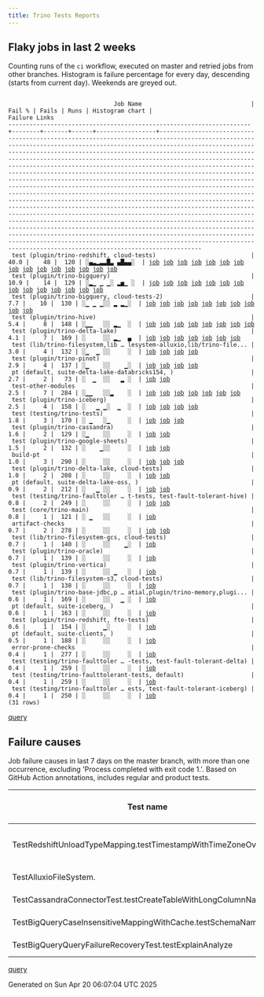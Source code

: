 ```yaml
---
title: Trino Tests Reports
---
```


## Flaky jobs in last 2 weeks

Counting runs of the `ci` workflow, executed on master and retried jobs from other branches.
Histogram is failure percentage for every day, descending (starts from current day).
Weekends are greyed out.
<pre><code>
                              Job Name                               | Fail % | Fails | Runs | Histogram chart |                                                                                                                                                                                                                                                                                                                                                                                                                                                                                                                                                                                                                  Failure Links                                                                                                                                                                                                                                                                                                                                                                                                                                                                                                                                                                                                                   
---------------------------------------------------------------------+--------+-------+------+-----------------+--------------------------------------------------------------------------------------------------------------------------------------------------------------------------------------------------------------------------------------------------------------------------------------------------------------------------------------------------------------------------------------------------------------------------------------------------------------------------------------------------------------------------------------------------------------------------------------------------------------------------------------------------------------------------------------------------------------------------------------------------------------------------------------------------------------------------------------------------------------------------------------------------------------------------------------------------------------------------------------------------------------------------------------------------------------------------------------------------------------------------------------------------------------------------------------------------------------------------------------------------
 test (plugin/trino-redshift, cloud-tests)                           |   40.0 |    48 |  120 | ░▄▃▂▃▃█▃ ▄█▄▄░  | <a href="https://github.com/trinodb/trino/actions/runs/14527927403/job/40762838071">job</a> <a href="https://github.com/trinodb/trino/actions/runs/14532843820/job/40775776458">job</a> <a href="https://github.com/trinodb/trino/actions/runs/14534423411/job/40780076607">job</a> <a href="https://github.com/trinodb/trino/actions/runs/14539753234/job/40795303085">job</a> <a href="https://github.com/trinodb/trino/actions/runs/14541994761/job/40801689655">job</a> <a href="https://github.com/trinodb/trino/actions/runs/14509772856/job/40705801839">job</a> <a href="https://github.com/trinodb/trino/actions/runs/14510698032/job/40708574634">job</a> <a href="https://github.com/trinodb/trino/actions/runs/14513132613/job/40716274064">job</a> <a href="https://github.com/trinodb/trino/actions/runs/14520430676/job/40739887425">job</a> <a href="https://github.com/trinodb/trino/actions/runs/14520905201/job/40741449034">job</a> <a href="https://github.com/trinodb/trino/actions/runs/14483406183/job/40624553083">job</a> <a href="https://github.com/trinodb/trino/actions/runs/14488811222/job/40640401320">job</a> <a href="https://github.com/trinodb/trino/actions/runs/14488894008/job/40640653107">job</a> <a href="https://github.com/trinodb/trino/actions/runs/14498593757/job/40672667383">job</a> <a href="https://github.com/trinodb/trino/actions/runs/14463264370/job/40559934777">job</a>  
 test (plugin/trino-bigquery)                                        |   10.9 |    14 |  129 | ░▂▁ ▁ ▁░ ▂▅▁ ░  | <a href="https://github.com/trinodb/trino/actions/runs/14539753234/job/40795289488">job</a> <a href="https://github.com/trinodb/trino/actions/runs/14541994761/job/40801678444">job</a> <a href="https://github.com/trinodb/trino/actions/runs/14542346876/job/40802608690">job</a> <a href="https://github.com/trinodb/trino/actions/runs/14513132613/job/40716253721">job</a> <a href="https://github.com/trinodb/trino/actions/runs/14520430676/job/40739869333">job</a> <a href="https://github.com/trinodb/trino/actions/runs/14488811222/job/40640378353">job</a> <a href="https://github.com/trinodb/trino/actions/runs/14463543294/job/40560710421">job</a> <a href="https://github.com/trinodb/trino/actions/runs/14433061491/job/40470213386">job</a> <a href="https://github.com/trinodb/trino/actions/runs/14369321268/job/40289257603">job</a> <a href="https://github.com/trinodb/trino/actions/runs/14381699127/job/40326945707">job</a> <a href="https://github.com/trinodb/trino/actions/runs/14381725695/job/40327251958">job</a> <a href="https://github.com/trinodb/trino/actions/runs/14347575440/job/40220200494">job</a> <a href="https://github.com/trinodb/trino/actions/runs/14361821585/job/40265121099">job</a> <a href="https://github.com/trinodb/trino/actions/runs/14325322918/job/40149700764">job</a>                                                                                  
 test (plugin/trino-bigquery, cloud-tests-2)                         |    7.7 |    10 |  130 | ░▁ ▁ ▁░░ ▂ ▂▁░  | <a href="https://github.com/trinodb/trino/actions/runs/14532843820/job/40775764497">job</a> <a href="https://github.com/trinodb/trino/actions/runs/14541994761/job/40801679502">job</a> <a href="https://github.com/trinodb/trino/actions/runs/14498593757/job/40672648878">job</a> <a href="https://github.com/trinodb/trino/actions/runs/14442623799/job/40496045388">job</a> <a href="https://github.com/trinodb/trino/actions/runs/14445366925/job/40504705272">job</a> <a href="https://github.com/trinodb/trino/actions/runs/14377905330/job/40314689662">job</a> <a href="https://github.com/trinodb/trino/actions/runs/14383708494/job/40333791555">job</a> <a href="https://github.com/trinodb/trino/actions/runs/14325322918/job/40149701208">job</a> <a href="https://github.com/trinodb/trino/actions/runs/14332260411/job/40170851100">job</a> <a href="https://github.com/trinodb/trino/actions/runs/14319508127/job/40133322810">job</a>                                                                                                                                                                                                                                                                                                                                                                                                                  
 test (plugin/trino-hive)                                            |    5.4 |     8 |  148 | ░▁▁   ░░ ▂▁  ░  | <a href="https://github.com/trinodb/trino/actions/runs/14543088112/job/40804540763">job</a> <a href="https://github.com/trinodb/trino/actions/runs/14510698032/job/40708565312">job</a> <a href="https://github.com/trinodb/trino/actions/runs/14519639551/job/40737257274">job</a> <a href="https://github.com/trinodb/trino/actions/runs/14498593757/job/40672655365">job</a> <a href="https://github.com/trinodb/trino/actions/runs/14369321268/job/40289263964">job</a> <a href="https://github.com/trinodb/trino/actions/runs/14381725695/job/40327261114">job</a> <a href="https://github.com/trinodb/trino/actions/runs/14346705499/job/40217832815">job</a> <a href="https://github.com/trinodb/trino/actions/runs/14300738709/job/40074694633">job</a>                                                                                                                                                                                                                                                                                                                                                                                                                                                                                                                                                                                  
 test (plugin/trino-delta-lake)                                      |    4.1 |     7 |  169 | ░     ░░ ▂▁  ▄  | <a href="https://github.com/trinodb/trino/actions/runs/14445366925/job/40504707428">job</a> <a href="https://github.com/trinodb/trino/actions/runs/14381049967/job/40325115918">job</a> <a href="https://github.com/trinodb/trino/actions/runs/14381049967/job/40325115918">job</a> <a href="https://github.com/trinodb/trino/actions/runs/14381725695/job/40327254599">job</a> <a href="https://github.com/trinodb/trino/actions/runs/14347575440/job/40220203307">job</a> <a href="https://github.com/trinodb/trino/actions/runs/14290546313/job/40051183133">job</a> <a href="https://github.com/trinodb/trino/actions/runs/14290546313/job/40051183133">job</a>                                                                                                                                                                                                                                                                                                                                                                                                                                                                                                                                                                                                                                                                  
 test (lib/trino-filesystem,lib … lesystem-alluxio,lib/trino-file... |    3.0 |     4 |  132 | ░▁  ▁ ░░     ░  | <a href="https://github.com/trinodb/trino/actions/runs/14527927403/job/40762825579">job</a> <a href="https://github.com/trinodb/trino/actions/runs/14541994761/job/40801675892">job</a> <a href="https://github.com/trinodb/trino/actions/runs/14488894008/job/40640624588">job</a> <a href="https://github.com/trinodb/trino/actions/runs/14463264370/job/40559911331">job</a>                                                                                                                                                                                                                                                                                                                                                                                                                                                                                                                                                                                                                                                                                                                                                                                                                                                                                                                  
 test (plugin/trino-pinot)                                           |    2.9 |     4 |  137 | ░▁    ░░    ▁░  | <a href="https://github.com/trinodb/trino/actions/runs/14539753234/job/40795301756">job</a> <a href="https://github.com/trinodb/trino/actions/runs/14445366925/job/40504722856">job</a> <a href="https://github.com/trinodb/trino/actions/runs/14306262424/job/40090837451">job</a> <a href="https://github.com/trinodb/trino/actions/runs/14308975669/job/40099302396">job</a>                                                                                                                                                                                                                                                                                                                                                                                                                                                                                                                                                                                                                                                                                                                                                                                                                                                                                                                  
 pt (default, suite-delta-lake-databricks154, )                      |    2.7 |     2 |   73 | ░  ▁  ░░   ▂ ░  | <a href="https://github.com/trinodb/trino/actions/runs/14498593757/job/40673178283">job</a> <a href="https://github.com/trinodb/trino/actions/runs/14332260411/job/40171693260">job</a>                                                                                                                                                                                                                                                                                                                                                                                                                                                                                                                                                                                                                                                                                                                                                                                                                                                                                                                                                                                                                                                                                  
 test-other-modules                                                  |    2.5 |     7 |  284 | ░▁▁   ░░▂    ░  | <a href="https://github.com/trinodb/trino/actions/runs/14530393223/job/40769059026">job</a> <a href="https://github.com/trinodb/trino/actions/runs/14530393223/job/40769059026">job</a> <a href="https://github.com/trinodb/trino/actions/runs/14540859948/job/40798411411">job</a> <a href="https://github.com/trinodb/trino/actions/runs/14510698032/job/40708497526">job</a> <a href="https://github.com/trinodb/trino/actions/runs/14519639551/job/40737185661">job</a> <a href="https://github.com/trinodb/trino/actions/runs/14403578610/job/40394721923">job</a> <a href="https://github.com/trinodb/trino/actions/runs/14308350997/job/40097201651">job</a>                                                                                                                                                                                                                                                                                                                                                                                                                                                                                                                                                                                                                                                                  
 test (plugin/trino-iceberg)                                         |    2.5 |     4 |  158 | ░   ▁ ▁░  ▁  ░  | <a href="https://github.com/trinodb/trino/actions/runs/14462145227/job/40556631061">job</a> <a href="https://github.com/trinodb/trino/actions/runs/14475694018/job/40600768464">job</a> <a href="https://github.com/trinodb/trino/actions/runs/14433468812/job/40471095350">job</a> <a href="https://github.com/trinodb/trino/actions/runs/14361821585/job/40265133427">job</a>                                                                                                                                                                                                                                                                                                                                                                                                                                                                                                                                                                                                                                                                                                                                                                                                                                                                                                                  
 test (testing/trino-tests)                                          |    1.8 |     3 |  170 | ░ ▁   ░▁     ░  | <a href="https://github.com/trinodb/trino/actions/runs/14523268041/job/40749045282">job</a> <a href="https://github.com/trinodb/trino/actions/runs/14523268041/job/40749045282">job</a> <a href="https://github.com/trinodb/trino/actions/runs/14421559410/job/40444801168">job</a>                                                                                                                                                                                                                                                                                                                                                                                                                                                                                                                                                                                                                                                                                                                                                                                                                                                                                                                                                                                                  
 test (plugin/trino-cassandra)                                       |    1.6 |     2 |  129 | ░▁    ░░     ░  | <a href="https://github.com/trinodb/trino/actions/runs/14532843820/job/40775765316">job</a> <a href="https://github.com/trinodb/trino/actions/runs/14539753234/job/40795291469">job</a>                                                                                                                                                                                                                                                                                                                                                                                                                                                                                                                                                                                                                                                                                                                                                                                                                                                                                                                                                                                                                                                                                  
 test (plugin/trino-google-sheets)                                   |    1.5 |     2 |  132 | ░    ▁░░     ░  | <a href="https://github.com/trinodb/trino/actions/runs/14444142444/job/40500801669">job</a> <a href="https://github.com/trinodb/trino/actions/runs/14445366925/job/40504712334">job</a>                                                                                                                                                                                                                                                                                                                                                                                                                                                                                                                                                                                                                                                                                                                                                                                                                                                                                                                                                                                                                                                                                  
 build-pt                                                            |    1.0 |     3 |  290 | ░     ░░     ░  | <a href="https://github.com/trinodb/trino/actions/runs/14496752295/job/40666484487">job</a> <a href="https://github.com/trinodb/trino/actions/runs/14463543294/job/40560622603">job</a> <a href="https://github.com/trinodb/trino/actions/runs/14308975669/job/40099204605">job</a>                                                                                                                                                                                                                                                                                                                                                                                                                                                                                                                                                                                                                                                                                                                                                                                                                                                                                                                                                                                                  
 test (plugin/trino-delta-lake, cloud-tests)                         |    1.0 |     2 |  208 | ░     ░░     ░  | <a href="https://github.com/trinodb/trino/actions/runs/14542346876/job/40802610450">job</a> <a href="https://github.com/trinodb/trino/actions/runs/14520430676/job/40739872398">job</a>                                                                                                                                                                                                                                                                                                                                                                                                                                                                                                                                                                                                                                                                                                                                                                                                                                                                                                                                                                                                                                                                                  
 pt (default, suite-delta-lake-oss, )                                |    0.9 |     2 |  212 | ░   ▁ ░░     ░  | <a href="https://github.com/trinodb/trino/actions/runs/14468757368/job/40577857220">job</a> <a href="https://github.com/trinodb/trino/actions/runs/14468757368/job/40577857220">job</a>                                                                                                                                                                                                                                                                                                                                                                                                                                                                                                                                                                                                                                                                                                                                                                                                                                                                                                                                                                                                                                                                                  
 test (testing/trino-faulttoler … t-tests, test-fault-tolerant-hive) |    0.8 |     2 |  249 | ░     ░░     ░  | <a href="https://github.com/trinodb/trino/actions/runs/14532843820/job/40775780121">job</a> <a href="https://github.com/trinodb/trino/actions/runs/14463543294/job/40560731332">job</a>                                                                                                                                                                                                                                                                                                                                                                                                                                                                                                                                                                                                                                                                                                                                                                                                                                                                                                                                                                                                                                                                                  
 test (core/trino-main)                                              |    0.8 |     1 |  121 | ░ ▁   ░░     ░  | <a href="https://github.com/trinodb/trino/actions/runs/14505013806/job/40692750219">job</a>                                                                                                                                                                                                                                                                                                                                                                                                                                                                                                                                                                                                                                                                                                                                                                                                                                                                                                                                                                                                                                                                                                                                                                  
 artifact-checks                                                     |    0.7 |     2 |  278 | ░     ░░     ░  | <a href="https://github.com/trinodb/trino/actions/runs/14446666447/job/40508819580">job</a> <a href="https://github.com/trinodb/trino/actions/runs/14298024086/job/40067755915">job</a>                                                                                                                                                                                                                                                                                                                                                                                                                                                                                                                                                                                                                                                                                                                                                                                                                                                                                                                                                                                                                                                                                  
 test (lib/trino-filesystem-gcs, cloud-tests)                        |    0.7 |     1 |  140 | ░     ░░    ▁░  | <a href="https://github.com/trinodb/trino/actions/runs/14306262424/job/40090819714">job</a>                                                                                                                                                                                                                                                                                                                                                                                                                                                                                                                                                                                                                                                                                                                                                                                                                                                                                                                                                                                                                                                                                                                                                                  
 test (plugin/trino-oracle)                                          |    0.7 |     1 |  139 | ░     ░░     ░  | <a href="https://github.com/trinodb/trino/actions/runs/14453424042/job/40531242717">job</a>                                                                                                                                                                                                                                                                                                                                                                                                                                                                                                                                                                                                                                                                                                                                                                                                                                                                                                                                                                                                                                                                                                                                                                  
 test (plugin/trino-vertica)                                         |    0.7 |     1 |  139 | ░     ░░ ▁   ░  | <a href="https://github.com/trinodb/trino/actions/runs/14381699127/job/40326976569">job</a>                                                                                                                                                                                                                                                                                                                                                                                                                                                                                                                                                                                                                                                                                                                                                                                                                                                                                                                                                                                                                                                                                                                                                                  
 test (lib/trino-filesystem-s3, cloud-tests)                         |    0.7 |     1 |  138 | ░     ░░     ░  | <a href="https://github.com/trinodb/trino/actions/runs/14498593757/job/40672644514">job</a>                                                                                                                                                                                                                                                                                                                                                                                                                                                                                                                                                                                                                                                                                                                                                                                                                                                                                                                                                                                                                                                                                                                                                                  
 test (plugin/trino-base-jdbc,p … atial,plugin/trino-memory,plugi... |    0.6 |     1 |  169 | ░     ░░   ▁ ░  | <a href="https://github.com/trinodb/trino/actions/runs/14322961858/job/40143266985">job</a>                                                                                                                                                                                                                                                                                                                                                                                                                                                                                                                                                                                                                                                                                                                                                                                                                                                                                                                                                                                                                                                                                                                                                                  
 pt (default, suite-iceberg, )                                       |    0.6 |     1 |  163 | ░     ░░     ░  | <a href="https://github.com/trinodb/trino/actions/runs/14510698032/job/40708964572">job</a>                                                                                                                                                                                                                                                                                                                                                                                                                                                                                                                                                                                                                                                                                                                                                                                                                                                                                                                                                                                                                                                                                                                                                                  
 test (plugin/trino-redshift, fte-tests)                             |    0.6 |     1 |  154 | ░     ▁░     ░  | <a href="https://github.com/trinodb/trino/actions/runs/14433468812/job/40471097755">job</a>                                                                                                                                                                                                                                                                                                                                                                                                                                                                                                                                                                                                                                                                                                                                                                                                                                                                                                                                                                                                                                                                                                                                                                  
 pt (default, suite-clients, )                                       |    0.5 |     1 |  188 | ░     ░░     ░  | <a href="https://github.com/trinodb/trino/actions/runs/14498593757/job/40673179950">job</a>                                                                                                                                                                                                                                                                                                                                                                                                                                                                                                                                                                                                                                                                                                                                                                                                                                                                                                                                                                                                                                                                                                                                                                  
 error-prone-checks                                                  |    0.4 |     1 |  277 | ░     ░░     ░  | <a href="https://github.com/trinodb/trino/actions/runs/14463543294/job/40560618559">job</a>                                                                                                                                                                                                                                                                                                                                                                                                                                                                                                                                                                                                                                                                                                                                                                                                                                                                                                                                                                                                                                                                                                                                                                  
 test (testing/trino-faulttoler … -tests, test-fault-tolerant-delta) |    0.4 |     1 |  259 | ░     ░░     ░  | <a href="https://github.com/trinodb/trino/actions/runs/14463543294/job/40560730850">job</a>                                                                                                                                                                                                                                                                                                                                                                                                                                                                                                                                                                                                                                                                                                                                                                                                                                                                                                                                                                                                                                                                                                                                                                  
 test (testing/trino-faulttolerant-tests, default)                   |    0.4 |     1 |  259 | ░     ░░     ░  | <a href="https://github.com/trinodb/trino/actions/runs/14463543294/job/40560730376">job</a>                                                                                                                                                                                                                                                                                                                                                                                                                                                                                                                                                                                                                                                                                                                                                                                                                                                                                                                                                                                                                                                                                                                                                                  
 test (testing/trino-faulttoler … ests, test-fault-tolerant-iceberg) |    0.4 |     1 |  250 | ░     ░░     ░  | <a href="https://github.com/trinodb/trino/actions/runs/14463543294/job/40560731975">job</a>                                                                                                                                                                                                                                                                                                                                                                                                                                                                                                                                                                                                                                                                                                                                                                                                                                                                                                                                                                                                                                                                                                                                                                  
(31 rows)
</code></pre>
[query](https://github.com/trinodb/reports/blob/55dbc423aba1732d26b0c25f68973a9189c13281/sql/tests/jobs.sql)

## Failure causes

Job failure causes in last 7 days on the master branch, with more than one occurrence,
excluding 'Process completed with exit code 1.'.
Based on GitHub Action annotations, includes regular and product tests.

| Test name                                                       | Message                                                                                                                                                     | Test failures | Run failures | % of runs | First seen at           | Last seen at            | Failure Links                                                                                                                                                                                                                                                                                                                                                                                                    |
| --------------------------------------------------------------- | ----------------------------------------------------------------------------------------------------------------------------------------------------------- | -------------:| ------------:| ---------:| ----------------------- | ----------------------- | ---------------------------------------------------------------------------------------------------------------------------------------------------------------------------------------------------------------------------------------------------------------------------------------------------------------------------------------------------------------------------------------------------------------- |
| TestRedshiftUnloadTypeMapping.testTimestampWithTimeZoneOverflow | Expected TrinoException or wrapper, but got: io.trino.testing.QueryFailedException io.trino.testing.QueryFailedException: Millis overflow: 9224318015999000 |            30 |           30 |       6.9 | 2025-04-13 11:05:04.000 | 2025-04-18 23:37:53.000 | <a href="https://github.com/trinodb/trino/actions/runs/14428659705/job/40460837898">job</a> <a href="https://github.com/trinodb/trino/actions/runs/14433061491/job/40470219539">job</a> <a href="https://github.com/trinodb/trino/actions/runs/14437822648/job/40481926577">job</a> <a href="https://github.com/trinodb/trino/actions/runs/14442623799/job/40496063741">job</a> <a href="https://github.com/trinodb/trino/actions/runs/14444142444/job/40500814501">job</a>  |
| TestAlluxioFileSystem.                                          | org.testcontainers.containers.ContainerLaunchException: Container startup failed for image alluxio/alluxio:2.9.5                                            |             3 |            3 |       0.7 | 2025-04-15 07:14:31.000 | 2025-04-18 01:49:06.000 | <a href="https://github.com/trinodb/trino/actions/runs/14463264370/job/40559911331">job</a> <a href="https://github.com/trinodb/trino/actions/runs/14488894008/job/40640624588">job</a> <a href="https://github.com/trinodb/trino/actions/runs/14527927403/job/40762825579">job</a>                                                                                                                                                                  |
| TestCassandraConnectorTest.testCreateTableWithLongColumnName    | Expecting value to be false but was true                                                                                                                    |             2 |            2 |       0.5 | 2025-04-18 09:26:40.000 | 2025-04-18 18:32:50.000 | <a href="https://github.com/trinodb/trino/actions/runs/14532843820/job/40775765316">job</a> <a href="https://github.com/trinodb/trino/actions/runs/14539753234/job/40795291469">job</a>                                                                                                                                                                                                                                                  |
| TestBigQueryCaseInsensitiveMappingWithCache.testSchemaNameClash | Expecting\&lt;br/\&gt;                                                                                                                                            |             2 |            2 |       0.5 | 2025-04-13 20:51:03.000 | 2025-04-15 07:37:38.000 | <a href="https://github.com/trinodb/trino/actions/runs/14433061491/job/40470213386">job</a> <a href="https://github.com/trinodb/trino/actions/runs/14463543294/job/40560710421">job</a>                                                                                                                                                                                                                                                  |
| TestBigQueryQueryFailureRecoveryTest.testExplainAnalyze         | Service is unavailable. Please retry.                                                                                                                       |             2 |            2 |       0.5 | 2025-04-14 10:02:48.000 | 2025-04-14 12:29:46.000 | <a href="https://github.com/trinodb/trino/actions/runs/14442623799/job/40496045388">job</a> <a href="https://github.com/trinodb/trino/actions/runs/14445366925/job/40504705272">job</a>                                                                                                                                                                                                                                                  |

[query](https://github.com/trinodb/reports/blob/55dbc423aba1732d26b0c25f68973a9189c13281/sql/tests/annotations.sql)

Generated on Sun Apr 20 06:07:04 UTC 2025
